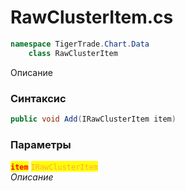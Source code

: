 
# RawClusterItem.cs
```csharp
namespace TigerTrade.Chart.Data  
    class RawClusterItem
```

Описание

### Синтаксис
```csharp
public void Add(IRawClusterItem item)
```

### Параметры  
<mark style="color:red;">**`item`**</mark> <mark style="color: rgb(255, 166, 87);">`IRawClusterItem`</mark>  
 *Описание*  
  

                    
                    